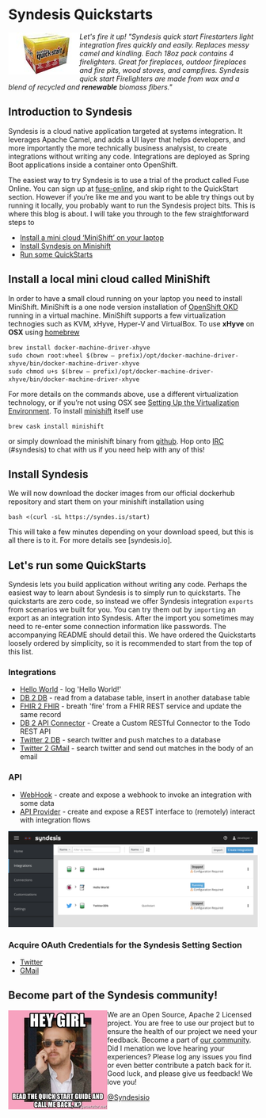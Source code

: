 # Syndesis Quickstarts

[<img align="left" width="144" height="86" src="img//quickstart.jpg">](https://www.amazon.com/Duraflame-04053-Quickstart-Firelighter/dp/B00ZPT1CXK/ref=pd_cp_201_1?pd_rd_w=DD0Yf&pf_rd_p=ef4dc990-a9ca-4945-ae0b-f8d549198ed6&pf_rd_r=JM4KNK74VS07V3EPVEVH&pd_rd_r=392846d9-fa18-11e8-9490-c1926e26e7de&pd_rd_wg=9BuJL&pd_rd_i=B00ZPT1CXK&psc=1&refRID=JM4KNK74VS07V3EPVEVH)
<i>Let's fire it up! "Syndesis quick start Firestarters light integration fires quickly and easily. Replaces messy camel and kindling. Each 18oz pack contains 4 firelighters. Great for fireplaces, outdoor fireplaces and fire pits, wood stoves, and campfires. Syndesis quick start Firelighters are made from wax and a blend of recycled and **renewable** biomass fibers."</i>

## Introduction to Syndesis

Syndesis is a cloud native application targeted at systems integration. It leverages Apache Camel, and adds a UI layer that helps developers, and more importantly the more technically business analysist, to create integrations without writing any code. Integrations are deployed as Spring Boot applications inside a container onto OpenShift. 

The easiest way to try Syndesis is to use a trial of the product called Fuse Online. You can sign up at [fuse-online](https://www.redhat.com/en/technologies/jboss-middleware/fuse-online), and skip right to the QuickStart section.
However if you’re like me and you want to be able try things out by running it locally, you probably want to run the Syndesis project bits. This is where this blog is about. I will take you through to the few straightforward steps to
  * [Install a mini cloud ‘MiniShift’ on your laptop](README.md#install-a-local-mini-cloud-called-minishift)
  * [Install Syndesis on Minishift](README.md#install-syndesis)
  * [Run some QuickStarts](README.md#lets-run-some-quickstarts)

## Install a local mini cloud called MiniShift
In order to have a small cloud running on your laptop you need to install MiniShift. MiniShift is a one node version installation of [OpenShift OKD](https://docs.okd.io/latest/welcome/index.html) running in a virtual machine. MiniShift supports a few virtualization technogies such as KVM, xHyve, Hyper-V and VirtualBox. To use **xHyve** on **OSX** using [homebrew](https://brew.sh)
```
brew install docker-machine-driver-xhyve
sudo chown root:wheel $(brew — prefix)/opt/docker-machine-driver-xhyve/bin/docker-machine-driver-xhyve
sudo chmod u+s $(brew — prefix)/opt/docker-machine-driver-xhyve/bin/docker-machine-driver-xhyve
```
For more details on the commands above, use a different virtualization technology, or if you’re not using OSX see [Setting Up the Virtualization Environment](https://docs.okd.io/latest/minishift/getting-started/setting-up-virtualization-environment.html). To install [minishift](https://www.okd.io/minishift/) itself use
```
brew cask install minishift
```
or simply download the minishift binary from [github](https://github.com/minishift/minishift/releases). Hop onto [IRC](https://webchat.freenode.net) (#syndesis) to chat with us if you need help with any of this!

## Install Syndesis
We will now download the docker images from our official dockerhub repository and start them on your minishift installation using
```
bash <(curl -sL https://syndes.is/start)
```
This will take a few minutes depending on your download speed, but this is all there is to it. For more details see [syndesis.io].

## Let's run some QuickStarts

Syndesis lets you build application without writing any code. Perhaps the easiest way to learn about Syndesis is to simply run to quickstarts. The quickstarts are zero code, so instead we offer Syndesis integration `exports` from scenarios we built for you. You can try them out by `importing` an export as an integration into Syndesis. After the import you sometimes may need to re-enter some connection information like passwords. The accompanying README should detail this. We have ordered the Quickstarts loosely ordered by simplicity, so it is recommended to start from the top of this list. 

### Integrations
  * [Hello World](hello-world) - log 'Hello World!'
  * [DB 2 DB](db-2-db) - read from a database table, insert in another database table
  * [FHIR 2 FHIR](fhir) - breath 'fire' from a FHIR REST service and update the same record
  * [DB 2 API Connector](db-2-api-connector) - Create a Custom RESTful Connector to the Todo REST API
  * [Twitter 2 DB](twitter-2-db) - search twitter and push matches to a database
  * [Twitter 2 GMail](twitter-2-gmail) - search twitter and send out matches in the body of an email
  
### API
  * [WebHook](webhook-2-db) - create and expose a webhook to invoke an integration with some data
  * [API Provider](api-provider) - create and expose a REST interface to (remotely) interact with integration flows
  
  ![Integration Quickstarts](img/quickstarts.png)
  
### Acquire OAuth Credentials for the Syndesis Setting Section
  * [Twitter](twitter-2-db/TwitterCredentials.md)
  * [GMail](twitter-2-gmail/GmailCredentials.md)
  
  
## Become part of the Syndesis community!
<img align="left" width="200" height="200" src="img//hey-girl-read-the-quick-start-guide-and-call-me-back-k.jpg">

We are an Open Source, Apache 2 Licensed project. You are free to use our project but to ensure the health of our project we need your feedback. Become a part of [our community](https://syndesis.io/community/). Did I menation we love hearing your experiences? Please log any issues you find or even better contribute a patch back for it. Good luck, and please give us feedback! We love you!

[@Syndesisio](https://twitter.com/syndesisio)

